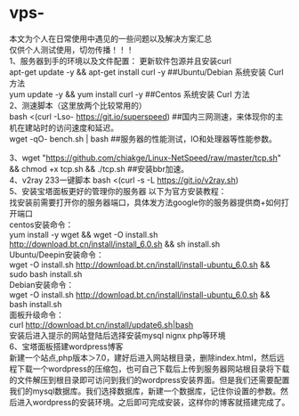 # vps-
本文为个人在日常使用中遇见的一些问题以及解决方案汇总  
仅供个人测试使用，切勿传播！！！  
1、服务器到手的环境以及文件配置： 
   更新软件包源并且安装curl  
apt-get update -y && apt-get install curl -y    ##Ubuntu/Debian 系统安装 Curl 方法  
yum update -y && yum install curl -y            ##Centos 系统安装 Curl 方法  
2、测速脚本（这里放两个比较常用的）  
    bash <(curl -Lso- https://git.io/superspeed)   ##国内三网测速，来体现你的主机在建站时的访问速度和延迟。  
    wget -qO- bench.sh | bash                      ##服务器的性能测试，IO和处理器等性能参数。  
       
3、wget "https://github.com/chiakge/Linux-NetSpeed/raw/master/tcp.sh" && chmod +x tcp.sh && ./tcp.sh ##安装bbr加速。  
4、v2ray 233一键脚本 bash <(curl -s -L https://git.io/v2ray.sh)   
5、安装宝塔面板更好的管理你的服务器  以下为官方安装教程：  
    找安装前需要打开你的服务器端口，具体发方法google你的服务器提供商+如何打开端口  
       centos安装命令：   
        yum install -y wget && wget -O install.sh http://download.bt.cn/install/install_6.0.sh && sh install.sh  
       Ubuntu/Deepin安装命令：  
        wget -O install.sh http://download.bt.cn/install/install-ubuntu_6.0.sh && sudo bash install.sh  
       Debian安装命令：  
        wget -O install.sh http://download.bt.cn/install/install-ubuntu_6.0.sh && bash install.sh  
       面板升级命令：  
        curl http://download.bt.cn/install/update6.sh|bash  
        安装后进入提示的网站登陆后选择安装mysql nignx php等环境  
  6、宝塔面板搭建wordpress博客  
      新建一个站点,php版本＞7.0，建好后进入网站根目录，删除index.html，然后远程下载一个wordpress的压缩包，也可自己下载后上传到服务器网站根目录将下载的文件解压到根目录即可访问到我们的wordpress安装界面。但是我们还需要配置我们的mysql数据库。我们选择数据库，新建一个数据库，记住你设置的参数。然后进入wordpress的安装环境。之后即可完成安装，这样你的博客就搭建完成了。  
